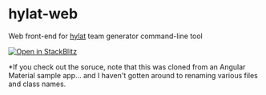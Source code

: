 # hylat-web
Web front-end for [hylat](https://github.com/bschick/hylat) team generator command-line tool

[![Open in StackBlitz](https://developer.stackblitz.com/img/open_in_stackblitz.svg)](https://stackblitz.com/fork/github/bschick/hylat-web)


*If you check out the soruce, note that this was cloned from an Angular Material sample app... and I haven't gotten around to renaming various files and class names.
